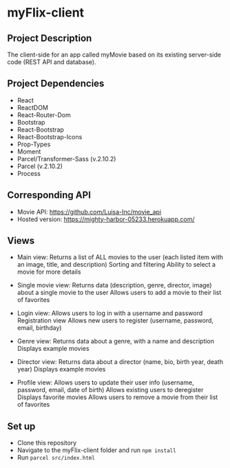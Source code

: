 # myFlix-client

## Project Description

The client-side for an app called myMovie based on its existing server-side code (REST API and database).

## Project Dependencies

- React
- ReactDOM
- React-Router-Dom
- Bootstrap
- React-Bootstrap
- React-Bootstrap-Icons
- Prop-Types
- Moment
- Parcel/Transformer-Sass (v.2.10.2)
- Parcel (v.2.10.2)
- Process


## Corresponding API

- Movie API: https://github.com/Luisa-Inc/movie_api 
- Hosted version: https://mighty-harbor-05233.herokuapp.com/  


## Views

- Main view: 
Returns a list of ALL movies to the user (each listed item with an image, title, and description) Sorting and filtering Ability to select a movie for more details

- Single movie view:
Returns data (description, genre, director, image) about a single movie to the user Allows users to add a movie to their list of favorites

- Login view:
Allows users to log in with a username and password Registration view Allows new users to register (username, password, email, birthday)

- Genre view:
Returns data about a genre, with a name and description Displays example movies

- Director view: 
Returns data about a director (name, bio, birth year, death year) Displays example movies

- Profile view:
Allows users to update their user info (username, password, email, date of birth) Allows existing users to deregister Displays favorite movies Allows users to remove a movie from their list of favorites

## Set up

- Clone this repository
- Navigate to the myFlix-client folder and run `npm install`
- Run `parcel src/index.html`
